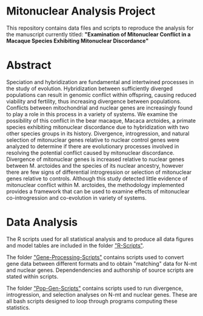 # Mitonuclear Analysis Project
This repository contains data files and scripts to reproduce the analysis for the manuscript currently titled: **"Examination of Mitonuclear Conflict in a Macaque Species Exhibiting Mitonuclear Discordance"**

# Abstract 

Speciation and hybridization are fundamental and intertwined processes in the study of evolution. Hybridization between sufficiently diverged populations can result in genomic conflict within offspring, causing reduced viability and fertility, thus increasing divergence between populations. Conflicts between mitochondrial and nuclear genes are increasingly found to play a role in this process in a variety of systems. We examine the possibility of this conflict in the bear macaque, Macaca arctoides, a primate species exhibiting mitonuclear discordance due to hybridization with two other species groups in its history. Divergence, introgression, and natural selection of mitonuclear genes relative to nuclear control genes were analyzed to determine if there are evolutionary processes involved in resolving the potential conflict caused by mitonuclear discordance. Divergence of mitonuclear genes is increased relative to nuclear genes between M. arctoides and the species of its nuclear ancestry, however there are few signs of differential introgression or selection of mitonuclear genes relative to controls. Although this study detected little evidence of mitonuclear conflict within M. arctoides, the methodology implemented provides a framework that can be used to examine effects of mitonuclear co-introgression and co-evolution in variety of systems.

# Data Analysis

The R scripts used for all statistical analysis and to produce all data figures and model tables are included in the folder ["R-Scripts"](https://github.com/StevisonLab/Mitonuclear-Analysis-Project/tree/master/R-Scripts).

The folder ["Gene-Processing-Scripts"](https://github.com/StevisonLab/Mitonuclear-Analysis-Project/tree/master/Gene-Processing-Scripts)
contains scripts used to convert gene data between different formats and to obtain "matching" data for N-mt and nuclear genes. Dependendencies and authorship of source scripts are stated within scripts.

The folder ["Pop-Gen-Scripts"](https://github.com/StevisonLab/Mitonuclear-Analysis-Project/tree/master/Pop-Gen-Scripts) contains scripts used to run divergence, introgression, and selection analyses on N-mt and nuclear genes. These are all bash scripts designed to loop through programs computing these statistics.
